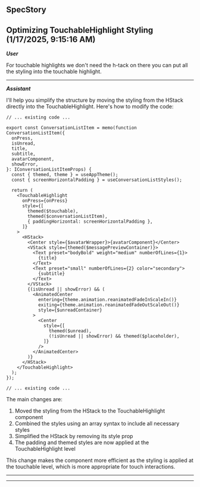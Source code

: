 ## SpecStory

## Optimizing TouchableHighlight Styling (1/17/2025, 9:15:16 AM)

_**User**_

For touchable highlights we don't need the h-tack on there you can put all the styling into the touchable highlight. 

---

_**Assistant**_

I'll help you simplify the structure by moving the styling from the HStack directly into the TouchableHighlight. Here's how to modify the code:

```typescript:features/conversation-list/conversation-list-item/conversation-list-item.tsx
// ... existing code ...

export const ConversationListItem = memo(function ConversationListItem({
  onPress,
  isUnread,
  title,
  subtitle,
  avatarComponent,
  showError,
}: IConversationListItemProps) {
  const { themed, theme } = useAppTheme();
  const { screenHorizontalPadding } = useConversationListStyles();

  return (
    <TouchableHighlight 
      onPress={onPress} 
      style={[
        themed($touchable),
        themed($conversationListItem),
        { paddingHorizontal: screenHorizontalPadding },
      ]}
    >
      <HStack>
        <Center style={$avatarWrapper}>{avatarComponent}</Center>
        <VStack style={themed($messagePreviewContainer)}>
          <Text preset="bodyBold" weight="medium" numberOfLines={1}>
            {title}
          </Text>
          <Text preset="small" numberOfLines={2} color="secondary">
            {subtitle}
          </Text>
        </VStack>
        {(isUnread || showError) && (
          <AnimatedCenter
            entering={theme.animation.reanimatedFadeInScaleIn()}
            exiting={theme.animation.reanimatedFadeOutScaleOut()}
            style={$unreadContainer}
          >
            <Center
              style={[
                themed($unread),
                (!isUnread || showError) && themed($placeholder),
              ]}
            />
          </AnimatedCenter>
        )}
      </HStack>
    </TouchableHighlight>
  );
});

// ... existing code ...
```

The main changes are:
1. Moved the styling from the HStack to the TouchableHighlight component
2. Combined the styles using an array syntax to include all necessary styles
3. Simplified the HStack by removing its style prop
4. The padding and themed styles are now applied at the TouchableHighlight level

This change makes the component more efficient as the styling is applied at the touchable level, which is more appropriate for touch interactions.

---



---

